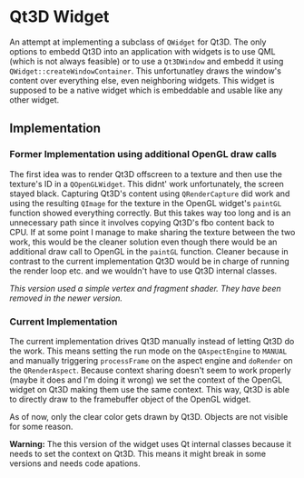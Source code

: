 # Qt3D Widget

An attempt at implementing a subclass of `QWidget` for Qt3D. The only options to embedd Qt3D into an application with widgets is to use QML (which is not always feasible) or to use a `Qt3DWindow` and embedd it using `QWidget::createWindowContainer`. This unfortunatley draws the window's content over everything else, even neighboring widgets. This widget is supposed to be a native widget which is embeddable and usable like any other widget.

## Implementation

### Former Implementation using additional OpenGL draw calls

The first idea was to render Qt3D offscreen to a texture and then use the texture's ID in a `QOpenGLWidget`. This didnt' work unfortunately, the screen stayed black. Capturing Qt3D's content using `QRenderCapture` did work and using the resulting `QImage` for the texture in the OpenGL widget's `paintGL` function showed everything correctly. But this takes way too long and is an unnecessary path since it involves copying Qt3D's fbo content back to CPU. If at some point I manage to make sharing the texture between the two work, this would be the cleaner solution even though there would be an additional draw call to OpenGL in the `paintGL` function. Cleaner because in contrast to the current implementation Qt3D would be in charge of running the render loop etc. and we wouldn't have to use Qt3D internal classes.

_This version used a simple vertex and fragment shader. They have been removed in the newer version._

### Current Implementation

The current implementation drives Qt3D manually instead of letting Qt3D do the work. This means setting the run mode on the `QAspectEngine` to `MANUAL` and manually triggering `processFrame` on the aspect engine and `doRender` on the `QRenderAspect`. Because context sharing doesn't seem to work properly (maybe it does and I'm doing it wrong) we set the context of the OpenGL widget on Qt3D making them use the same context. This way, Qt3D is able to directly draw to the framebuffer object of the OpenGL widget.

As of now, only the clear color gets drawn by Qt3D. Objects are not visible for some reason.

**Warning:** The this version of the widget uses Qt internal classes because it needs to set the context on Qt3D. This means it might break in some versions and needs code apations.
